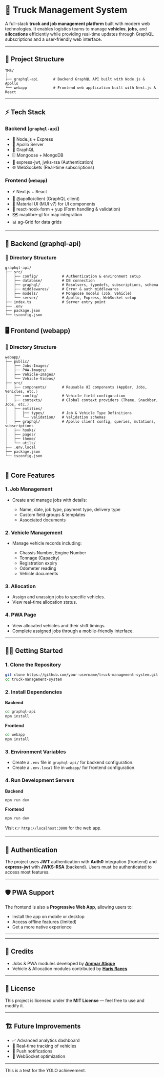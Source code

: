 # 🚚 Truck Management System
 
A full-stack **truck and job management platform** built with modern web technologies.
It enables logistics teams to manage **vehicles**, **jobs**, and **allocations** efficiently while providing real-time updates through GraphQL subscriptions and a user-friendly web interface.
 
---
 
## 📂 Project Structure
 
```
TMS/
│
├── graphql-api       # Backend GraphQL API built with Node.js & Apollo
└── webapp            # Frontend web application built with Next.js & React
```
 
---
 
## ⚡ Tech Stack
 
### **Backend** (`graphql-api`)
 
- 🚀 Node.js + Express
- 🧭 Apollo Server
- 🧬 GraphQL
- 🗄️ Mongoose + MongoDB
- 🔐 express-jwt, jwks-rsa (Authentication)
- 🌐 WebSockets (Real-time subscriptions)
 
### **Frontend** (`webapp`)
 
- ⚡ Next.js + React
- 🧭 @apollo/client (GraphQL client)
- 🧰 Material UI (MUI v7) for UI components
- 🧭 react-hook-form + yup (Form handling & validation)
- 🗺️ maplibre-gl for map integration
- 📊 ag-Grid for data grids
 
---
 
## 🧱 Backend (graphql-api)
 
### 📁 Directory Structure
 
```
graphql-api/
├── src/
│   ├── config/           # Authentication & environment setup
│   ├── database/         # DB connection
│   ├── graphql/          # Resolvers, typedefs, subscriptions, schema
│   ├── middlewares/      # Error & auth middlewares
│   ├── models/           # Mongoose models (Job, Vehicle)
│   └── server/           # Apollo, Express, WebSocket setup
├── index.ts              # Server entry point
├── .env
├── package.json
└── tsconfig.json
```
 
## 🖥️ Frontend (webapp)
 
### 📁 Directory Structure
 
```
webapp/
├── public/
│   ├── Jobs-Images/
│   ├── PWA-Images/
│   ├── Vehicle-Images/
│   └── Vehicle-Videos/
├── src/
│   ├── components/       # Reusable UI components (AppBar, Jobs, Vehicles, etc.)
│   ├── config/           # Vehicle field configuration
│   ├── contexts/         # Global context providers (Theme, Snackbar, Jobs, etc.)
│   ├── entities/
│   │   ├── types/        # Job & Vehicle Type Definitions
│   │   └── validation/   # Validation schemas
│   ├── graphql/          # Apollo client config, queries, mutations, subscriptions
│   ├── hooks/
│   ├── pages/
│   ├── theme/
│   └── utils/
├── .env.local
├── package.json
└── tsconfig.json
 
```
 
## 🚛 Core Features
 
### 1. **Job Management**
 
- Create and manage jobs with details:
 
  - Name, date, job type, payment type, delivery type
  - Custom field groups & templates
  - Associated documents
 
### 2. **Vehicle Management**
 
- Manage vehicle records including:
 
  - Chassis Number, Engine Number
  - Tonnage (Capacity)
  - Registration expiry
  - Odometer reading
  - Vehicle documents
 
### 3. **Allocation**
 
- Assign and unassign jobs to specific vehicles.
- View real-time allocation status.
 
### 4. **PWA Page**
 
- View allocated vehicles and their shift timings.
- Complete assigned jobs through a mobile-friendly interface.
 
---
 
## 🧑‍💻 Getting Started
 
### 1. **Clone the Repository**
 
```bash
git clone https://github.com/your-username/truck-management-system.git
cd truck-management-system
```
 
### 2. **Install Dependencies**
 
**Backend**
 
```bash
cd graphql-api
npm install
```
 
**Frontend**
 
```bash
cd webapp
npm install
```
 
### 3. **Environment Variables**
 
- Create a `.env` file in `graphql-api/` for backend configuration.
- Create a `.env.local` file in `webapp/` for frontend configuration.
 
### 4. **Run Development Servers**
 
**Backend**
 
```bash
npm run dev
```
 
**Frontend**
 
```bash
npm run dev
```
 
Visit 👉 `http://localhost:3000` for the web app.
 
---
 
## 🧭 Authentication
 
The project uses **JWT** authentication with **Auth0** integration (frontend) and **express-jwt** with **JWKS-RSA** (backend).
Users must be authenticated to access most features.
 
---
 
## 🛡️ PWA Support
 
The frontend is also a **Progressive Web App**, allowing users to:
 
- Install the app on mobile or desktop
- Access offline features (limited)
- Get a more native experience
 
---
 
---
 
## 🙌 Credits
 
- Jobs & PWA modules developed by **[Ammar Atique](https://github.com/MuhammadAmmarAtique)**
- Vehicle & Allocation modules contributed by **[Haris Raees](https://github.com/harrisrais)**
 
---
 
## 📜 License
 
This project is licensed under the **MIT License** — feel free to use and modify it.
 
---
 
## 🏗️ Future Improvements
 
- ✅ Advanced analytics dashboard
- 🚦 Real-time tracking of vehicles
- 📲 Push notifications
- 📡 WebSocket optimization
 
---

This is a test for the YOLO achievement.
